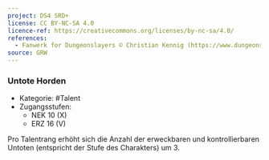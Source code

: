 ```yaml
---
project: DS4 SRD+
license: CC BY-NC-SA 4.0
licence-ref: https://creativecommons.org/licenses/by-nc-sa/4.0/
references: 
  - Fanwerk for Dungeonslayers © Christian Kennig (https://www.dungeonslayers.net/)
source: GRW
---
```


### Untote Horden

- Kategorie: #Talent
- Zugangsstufen:
  - NEK 10 (X)
  - ERZ 16 (V)

Pro Talentrang erhöht sich die Anzahl der erweckbaren und kontrollierbaren Untoten (entspricht der Stufe des Charakters) um 3.


